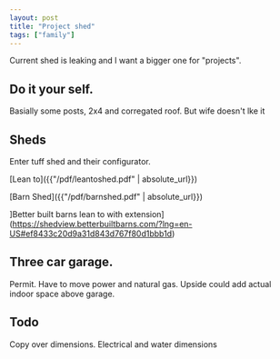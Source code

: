 ```yaml
--- 
layout: post
title: "Project shed"
tags: ["family"]
---
```


Current shed is leaking and I want a bigger one for "projects".   


## Do it your self.
Basially some posts, 2x4 and corregated roof.
But wife doesn't lke it

## Sheds
Enter tuff shed and their configurator.

[Lean to]({{"/pdf/leantoshed.pdf" | absolute_url}})

[Barn Shed]({{"/pdf/barnshed.pdf" | absolute_url}})


]Better built barns lean to with extension](https://shedview.betterbuiltbarns.com/?lng=en-US#ef8433c20d9a31d843d767f80d1bbb1d)

## Three car garage.
Permit.
Have to move power and natural gas.
Upside could add actual indoor space above garage.

## Todo
Copy over dimensions.
Electrical and water dimensions
